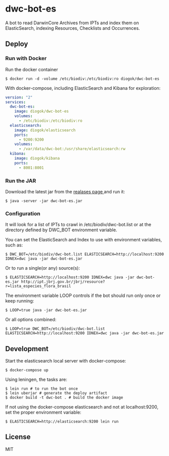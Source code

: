 # dwc-bot-es

A bot to read DarwinCore Archives from IPTs and index them on ElasticSearch, indexing Resources, Checklists and Occurrences.

## Deploy

### Run with Docker

Run the docker container

    $ docker run -d -volume /etc/biodiv:/etc/biodiv:ro diogok/dwc-bot-es

With docker-compose, including ElasticSearch and Kibana for exploration:

```yaml
version: "2"
services:
  dwc-bot-es:
    image: diogok/dwc-bot-es
    volumes:
      - /etc/biodiv:/etc/biodiv:ro
  elasticsearch:
    image: diogok/elasticsearch
    ports:
      - 9200:9200
    volumes:
      - /var/data/dwc-bot:/usr/share/elasticsearch:rw
  kibana:
    image: diogok/kibana
    ports:
      - 8001:8001
```

### Run the JAR

Download the latest jar from the [ realases page ](https://github.com/diogok/dwc-bot-es/releases) and run it:

    $ java -server -jar dwc-bot-es.jar

### Configuration

It will look for a list of IPTs to crawl in /etc/biodiv/dwc-bot.list or at the directory defined by DWC\_BOT environment variable.

You can set the ElasticSearch and Index to use with environment variables, such as:

    $ DWC_BOT=/etc/biodiv/dwc-bot.list ELASTICSEARCH=http://localhost:9200 IDNEX=dwc java -jar dwc-bot-es.jar

Or to run a single(or any) source(s):

    $ ELASTICSEARCH=http://localhost:9200 IDNEX=dwc java -jar dwc-bot-es.jar http://ipt.jbrj.gov.br/jbrj/resource?r=lista_especies_flora_brasil

The environment variable LOOP controls if the bot should run only once or keep running:

    $ LOOP=true java -jar dwc-bot-es.jar

Or all options combined:

    $ LOOP=true DWC_BOT=/etc/biodiv/dwc-bot.list ELASTICSEARCH=http://localhost:9200 IDNEX=dwc java -jar dwc-bot-es.jar

## Development

Start the elasticsearch local server with docker-compose:

    $ docker-compose up

Using leningen, the tasks are:

    $ lein run # to run the bot once
    $ lein uberjar # generate the deploy artifact
    $ docker build -t dwc-bot . # build the docker image

If not using the docker-compose elasticsearch and not at localhost:9200, set the proper environment variable:

    $ ELASTICSEARCH=http://elasticsearch:9200 lein run

## License

MIT

